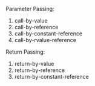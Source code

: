 Parameter Passing:  
1. call-by-value  
2. call-by-reference  
3. call-by-constant-reference  
4. call-by-rvalue-reference  

Return Passing:  
1. return-by-value  
2. return-by-reference  
3. return-by-constant-reference  


